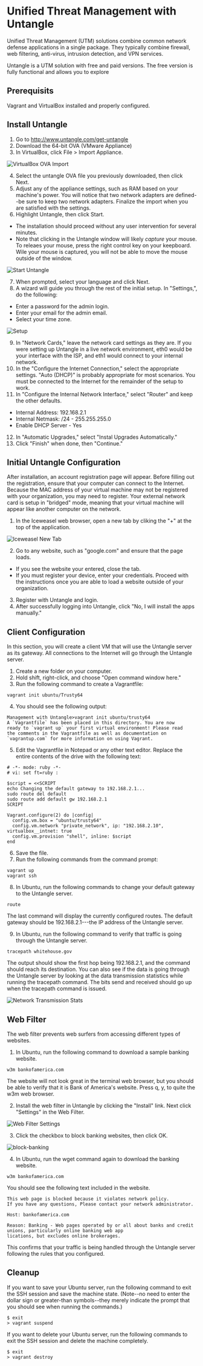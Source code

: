 Unified Threat Management with Untangle
========================================

Unified Threat Management (UTM) solutions combine common network defense applications in a single package. They typically combine firewall, web filtering, anti-virus, intrusion detection, and VPN services.

Untangle is a UTM solution with free and paid versions. The free version is fully functional and allows you to explore

Prerequisits
-----------------
Vagrant and VirtualBox installed and properly configured.


Install Untangle
-------------------
1. Go to http://www.untangle.com/get-untangle
2. Download the 64-bit OVA (VMware Appliance)
3. In VirtualBox, click File > Import Appliance.

![VirtualBox OVA Import](1-virtualbox-import.png "VirtualBox Import")

4. Select the untangle OVA file you previously downloaded, then click Next.
5. Adjust any of the appliance settings, such as RAM based on your machine's power. You will notice that two network adapters are defined--be sure to keep two network adapters. Finalize the import when you are satisfied with the settings.
6. Highlight Untangle, then click Start.
  - The installation should proceed without any user intervention for several minutes.
  - Note that clicking in the Untangle window will likely *capture* your mouse. To releaes your mouse, press the right control key on your keepboard. Wile your mouse is captured, you will not be able to move the mouse outside of the window.

![Start Untangle](2-start-untangle.png "Start Untangle")
  
7. When prompted, select your language and click Next.
8. A wizard will guide you through the rest of the initial setup. In "Settings,", do the following:
  - Enter a password for the admin login.
  - Enter your email for the admin email.
  - Select your time zone.

![Setup](3-password-email-timezone.png "Setup")

9. In "Network Cards," leave the network card settings as they are. If you were setting up Untangle in a live network environment, eth0 would be your interface with the ISP, and eth1 would connect to your internal network.
10. In the "Configure the Internet Connection," select the appropriate settings. "Auto (DHCP)" is probably appropriate for most scenarios. You must be connected to the Internet for the remainder of the setup to work.
11. In "Configure the Internal Network Interface," select "Router" and keep the other defaults.
  - Internal Address: 192.168.2.1
  - Internal Netmask: /24 - 255.255.255.0
  - Enable DHCP Server - Yes
12. In "Automatic Upgrades," select "Instal Upgrades Automatically."
13. Click "Finish" when done, then "Continue."

Initial Untangle Configuration
-------------------------------
After installation, an account registration page will appear. Before filling out the registration, ensure that your computer can connect to the Internet. Because the MAC address of your virtual machine may not be registered with your organization, you may need to register. Your external network card is setup in "bridged" mode, meaning that your virtual machine will appear like another computer on the network.

1. In the Iceweasel web browser, open a new tab by cliking the "+" at the top of the application.

![Iceweasel New Tab](4-iceweasel-new-tab.png "New Tab in Iceweasel")

2. Go to any website, such as "google.com" and ensure that the page loads.
  - If you see the website your entered, close the tab.
  - If you must register your device, enter your credentials. Proceed with the instructions once you are able to load a website outside of your organization.
3. Register with Untangle and login.
4. After successfully logging into Untangle, click "No, I will install the apps manually."

Client Configuration
------------------------------
In this section, you will create a client VM that will use the Untangle server as its gateway. All connections to the Internet will go through the Untangle server.

1. Create a new folder on your computer.
2. Hold shift, right-click, and choose "Open command window here."
3. Run the following command to create a Vagrantfile:

```
vagrant init ubuntu/Trusty64
```

4. You should see the following output:

```
Management with Untangle>vagrant init ubuntu/trusty64
A `Vagrantfile` has been placed in this directory. You are now
ready to `vagrant up` your first virtual environment! Please read
the comments in the Vagrantfile as well as documentation on
`vagrantup.com` for more information on using Vagrant.
```

5. Edit the Vagrantfile in Notepad or any other text editor. Replace the entire contents of the drive with the following text:

```
# -*- mode: ruby -*-
# vi: set ft=ruby :

$script = <<SCRIPT
echo Changing the default gateway to 192.168.2.1...
sudo route del default
sudo route add default gw 192.168.2.1
SCRIPT

Vagrant.configure(2) do |config|
  config.vm.box = "ubuntu/trusty64"
  config.vm.network "private_network", ip: "192.168.2.10", virtualbox__intnet: true
  config.vm.provision "shell", inline: $script
end
```

6. Save the file.
7. Run the following commands from the command prompt:

```
vagrant up
vagrant ssh
```

8. In Ubuntu, run the following commands to change your default gateway to the Untangle server.

```
route
```

The last command will display the currently configured routes. The default gateway should be 192.168.2.1---the IP address of the Untangle server.

9. In Ubuntu, run the following command to verify that traffic is going through the Untangle server.

```
tracepath whitehouse.gov
```

The output should show the first hop being 192.168.2.1, and the command should reach its destination. You can also see if the data is going through the Untangle server by looking at the data transmission statistics while running the tracepath command. The bits send and received should go up when the tracepath command is issued.

![Network Transmission Stats](5-data-transmission-stats.png "Data Transmission Statistics")

Web Filter
------------------------------
The web filter prevents web surfers from accessing different types of websites.

1. In Ubuntu, run the following command to download a sample banking website.

```
w3m bankofamerica.com
```

The website will not look great in the terminal web browser, but you should be able to verify that it is Bank of America's website. Press q, y, to quite the w3m web browser.

2. Install the web filter in Untangle by clicking the "Install" link. Next click "Settings" in the Web Filter.

![Web Filter Settings](web-filter-settings.png "web-filter-settings")

3. Click the checkbox to block banking websites, then click OK.

![block-banking](block-banking.png "Block Banking")

4. In Ubuntu, run the wget command again to download the banking website.

```
w3m bankofamerica.com
```

You should see the following text included in the website.

```
This web page is blocked because it violates network policy.
If you have any questions, Please contact your network administrator.

Host: bankofamerica.com

Reason: Banking - Web pages operated by or all about banks and credit unions, particularly online banking web app
lications, but excludes online brokerages.
```

This confirms that your traffic is being handled through the Untangle server following the rules that you configured.

Cleanup
---------------------------------
If you want to save your Ubuntu server, run the following command to exit the SSH session and save the machine state. (Note--no need to enter the dollar sign or greater-than symbols--they merely indicate the prompt that you should see when running the commands.)

```
$ exit
> vagrant suspend
```

If you want to delete your Ubuntu server, run the following commands to exit the SSH session and delete the machine completely.

```
$ exit
> vagrant destroy
```